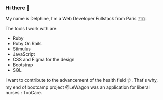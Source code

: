 ### Hi there 👋

My name is Delphine, I'm a Web Developer Fullstack from Paris 🇫🇷.

The tools I work with are:
<ul>
  <li>Ruby</li>
  <li>Ruby On Rails</li>
  <li>Stimulus</li>
  <li>JavaScript</li>
  <li>CSS and Figma for the design</li>
  <li>Bootstrap</li>
  <li>SQL</li>
</ul>

I want to contribute to the advancement of the health field 🩺.
That's why, my end of bootcamp project @LeWagon was an application for liberal nurses : TooCare.
